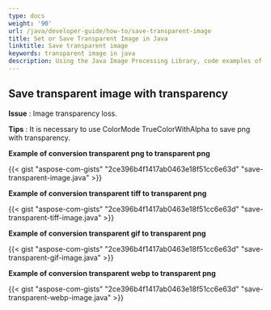 ```yaml
---
type: docs
weight: '90'
url: /java/developer-guide/how-to/save-transparent-image
title: Set or Save Transparent Image in Java
linktitle: Save transparent image
keywords: transparent image in java
description: Using the Java Image Processing Library, code examples of how to set image transparency for PNG, TIFF, GIF, and WEBP images are provided.
---
```


**Save transparent image with transparency**
-----------------------------------------

**Issue** : Image transparency loss.

**Tips** : It is necessary to use ColorMode TrueColorWithAlpha to save png with transparency.

**Example of conversion transparent png to transparent png**

{{< gist "aspose-com-gists" "2ce396b4f1417ab0463e18f51cc6e63d" "save-transparent-image.java" >}}

**Example of conversion transparent tiff to transparent png**

{{< gist "aspose-com-gists" "2ce396b4f1417ab0463e18f51cc6e63d" "save-transparent-tiff-image.java" >}}

**Example of conversion transparent gif to transparent png**

{{< gist "aspose-com-gists" "2ce396b4f1417ab0463e18f51cc6e63d" "save-transparent-gif-image.java" >}}

**Example of conversion transparent webp to transparent png**

{{< gist "aspose-com-gists" "2ce396b4f1417ab0463e18f51cc6e63d" "save-transparent-webp-image.java" >}}
